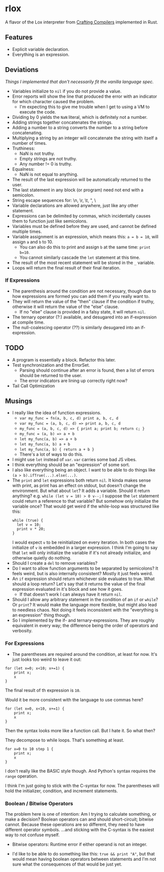 # rlox

A flavor of the Lox interpreter from [Crafting Compilers](https://www.craftinginterpreters.com/) implemented in Rust.

## Features

- Explicit variable declaration.
- Everything is an expression.

## Deviations
*Things I implemented that don't necessarily fit the vanilla language spec.*

- Variables initialize to `nil` if you do not provide a value.
- Error reports will show the line that produced the error with an indicator for which character caused the problem.
    - I'm expecting this to give me trouble when I get to using a VM to execute the code.
- Dividing by 0 yields the `NaN` literal, which is definitely not a number.
- Adding strings together concatenates the strings.
- Adding a number to a string converts the number to a string before concatenating.
- Multiplying a string by an integer will concatenate the string with itself a number of times.
- Truthiness:
    - NaN is not truthy.
    - Empty strings are not truthy.
    - Any number != 0 is truthy.
- Equalness:
    - NaN is not equal to anything.
- The result of the last expression will be automatically returned to the user.
- The last statement in any block (or program) need not end with a semicolon.
- String escape sequences for: \n, \r, \t, \", \\
- Variable declarations are allowed anywhere, just like any other statement.
- Expressions can be delimited by commas, which incidentally causes them to function just like semicolons.
- Variables must be defined before they are used, and cannot be defined multiple times.
- Variable assignment is an expression, which means this: `a = b = 10`, will assign `a` and `b` to 10.
    - You can also do this to print and assign `b` at the same time: `print b=10`.
    - You cannot similarly cascade the `let` statement at this time.
- The result of the most recent statement will be stored in the `_` variable.
- Loops will return the final result of their final iteration.

### If Expressions

- The parenthesis around the condition are not necessary, though due to how expressions are formed you can add them if you really want to.
- They will return the value of the "then" clause if the condition if truthy, otherwise it will return the value of the "else" clause.
    - If no "else" clause is provided in a falsy state, it will return `nil`.
- The ternary operator (?:) available, and desugared into an if-expression at compile time.
- The null-coalescing operator (??) is similarly desugared into an if-expression.

## TODO

- A program is essentially a block.  Refactor this later.
- Test synchronization and the ErrorSet.
    - Parsing should continue after an error is found, then a list of errors should be returned to the user.
    - The error indicators are lining up correctly right now?
- Tail Call Optimization

## Musings

- I really like the idea of function expressions.
    - `var my_func = fn(a, b, c, d) print a, b, c, d`
    - `var my_func = (a, b, c, d) => print a, b, c, d`
    - `my_func = (a, b, c, d) => { print a; print b; return c; }`
    - `my_func = (a, b) => a + b`
    - `let my_func(a, b) => a + b`
    - `let my_func(a, b) a + b`
    - `let my_func(a, b) { return a + b }`
    - There's a lot of ways to do this.
- I might use `let` instead of `var`.  `var` carries some bad JS vibes.
- I think everything should be an "expression" of some sort.
- I also like everything being an object.  I want to be able to do things like `(a > b).ifTrue(...).else(...)`.
- The `print` and `let` expressions both return `nil`.  It kinda makes sense with print, as print has an effect on stdout,
  but doesn't change the environment.  But what about `let`?  It adds a variable.  Should it return anything?
  e.g. `while (let v = 10) > 0 v--;`
  I suppose the `let` statement could return a reference to that variable?  But somehow only initialize the variable once?
  That would get weird if the while-loop was structured like this:
  ```
  while (true) {
    let v = 10;
    print v * 20;
  }
  ```
  I would expect `v` to be reinitialized on every iteration.
  In both cases the initialize of `v` is embedded in a larger expression.
  I think I'm going to say that `let` will only initialize the variable if it's not already initialize, and otherwise quietly do nothing.
- Should I create a `del` to remove variables?
- Do I want to allow function arguments to be separated by semicolons?  It feels weird, but is also internally consistent?
  Mostly it just feels weird.
- An `if` expression should return whichever side evaluates to true.  What should a loop return?  Let's say that it returns the value of the final expression evaluated in it's block and see how it goes.
    - If that doesn't work I can always have it return `nil`.
- Should I allow any arbitrary statement in the condition of an `if` or `while`?  Or `print`?  It would make the language more flexible, but might also lead to needless chaos.  Not doing it feels inconsistent with the "everything is an expression" thing though.
- So I implemented by the if- and ternary-expressions.  They are roughly equivalent in every way; the difference being the order of operators and verbosity.

### For Expressions

- The parentheses are required around the condition, at least for now.  It's just looks too weird to leave it out:

```lox
for (let x=0; x<10; x+=1) {
    print x;
    x
}
```

The final result of th expression is `10`.

Would it be more consistent with the language to use commas here?

```lox
for (let x=0, x<10, x+=1) {
    print x;
    x
}
```

Then the syntax looks more like a function call.  But I hate it.  So what then?

They decompose to while loops.  That's something at least.

```lox
for x=0 to 10 step 1 {
    print x;
    x
}
```

I don't really like the BASIC style though.  And Python's syntax requires the `range` operation.

I think I'm just going to stick with the C-syntax for now.  The parentheses will hold the initializer, condition, and increment statements.

### Boolean / Bitwise Operators

The problem here is one of intention: Am I trying to calculate something, or make a decision?
Boolean operators can and should short-circuit; bitwise cannot.
Because these operations are so different, they need to have different operator symbols.
...and sticking with the C-syntax is the easiest way to not confuse myself.

- Bitwise operators: Runtime error if either operand is not an integer.

- I'd like to be able to do something like this: `true && print "A"`, but that would mean having boolean operators between statements and I'm not
    sure what the consequences of that would be just yet.

